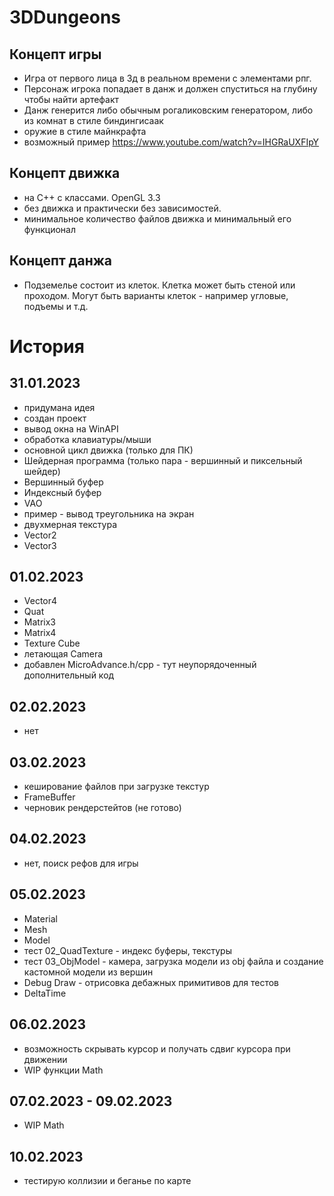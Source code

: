 ﻿# 3DDungeons

## Концепт игры
- Игра от первого лица в 3д в реальном времени с элементами рпг.
- Персонаж игрока попадает в данж и должен спуститься на глубину чтобы найти артефакт
- Данж генерится либо обычным рогаликовским генератором, либо из комнат в стиле биндингисаак
- оружие в стиле майнкрафта
- возможный пример https://www.youtube.com/watch?v=IHGRaUXFIpY

## Концепт движка
- на С++ с классами. OpenGL 3.3
- без движка и практически без зависимостей.
- минимальное количество файлов движка и минимальный его функционал

## Концепт данжа
- Подземелье состоит из клеток. Клетка может быть стеной или проходом. Могут быть варианты клеток - например угловые, подъемы и т.д.

# История
## 31.01.2023
- придумана идея
- создан проект
- вывод окна на WinAPI
- обработка клавиатуры/мыши
- основной цикл движка (только для ПК)
- Шейдерная программа (только пара - вершинный и пиксельный шейдер)
- Вершинный буфер
- Индексный буфер
- VAO
- пример - вывод треугольника на экран
- двухмерная текстура
- Vector2
- Vector3

## 01.02.2023
- Vector4
- Quat
- Matrix3
- Matrix4
- Texture Cube
- летающая Camera
- добавлен MicroAdvance.h/cpp - тут неупорядоченный дополнительный код

## 02.02.2023
- нет

## 03.02.2023
- кеширование файлов при загрузке текстур
- FrameBuffer
- черновик рендерстейтов (не готово)

## 04.02.2023
- нет, поиск рефов для игры

## 05.02.2023
- Material
- Mesh
- Model
- тест 02_QuadTexture - индекс буферы, текстуры
- тест 03_ObjModel - камера, загрузка модели из obj файла и создание кастомной модели из вершин
- Debug Draw - отрисовка дебажных примитивов для тестов
- DeltaTime

## 06.02.2023
- возможность скрывать курсор и получать сдвиг курсора при движении
- WIP функции Math

## 07.02.2023 - 09.02.2023
- WIP Math

## 10.02.2023
- тестирую коллизии и беганье по карте
